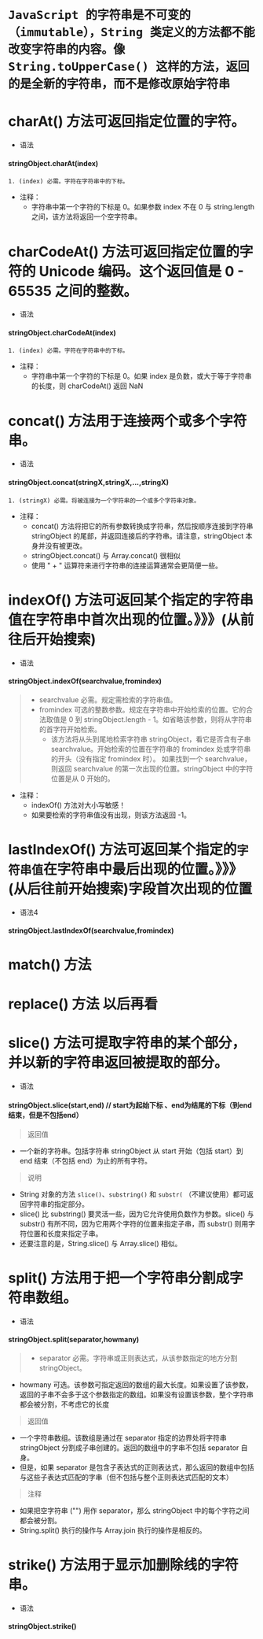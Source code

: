 # `JavaScript 的字符串是不可变的（immutable），String 类定义的方法都不能改变字符串的内容。像 String.toUpperCase() 这样的方法，返回的是全新的字符串，而不是修改原始字符串`
# charAt() 方法可返回指定位置的字符。
*  语法
#### stringObject.charAt(index) 
    1. (index) 必需。字符在字符串中的下标。
* 注释：
    * 字符串中第一个字符的下标是 0。如果参数 index 不在 0 与 string.length 之间，该方法将返回一个空字符串。


# charCodeAt() 方法可返回指定位置的字符的 Unicode 编码。这个返回值是 0 - 65535 之间的整数。
*  语法
#### stringObject.charCodeAt(index) 
    1. (index) 必需。字符在字符串中的下标。
* 注释：
    * 字符串中第一个字符的下标是 0。如果 index 是负数，或大于等于字符串的长度，则 charCodeAt() 返回 NaN


# concat() 方法用于连接两个或多个字符串。
*  语法
#### stringObject.concat(stringX,stringX,...,stringX)
    1. (stringX) 必需。将被连接为一个字符串的一个或多个字符串对象。
* 注释：
    * concat() 方法将把它的所有参数转换成字符串，然后按顺序连接到字符串 stringObject 的尾部，并返回连接后的字符串。请注意，stringObject 本身并没有被更改。
    * stringObject.concat() 与 Array.concat() 很相似
    * 使用 " + " 运算符来进行字符串的连接运算通常会更简便一些。


# indexOf() 方法可返回某个指定的字符串值在字符串中首次出现的位置。》》》(从前往后开始搜索)
*  语法
#### stringObject.indexOf(searchvalue,fromindex)
> * searchvalue 必需。规定需检索的字符串值。
> * fromindex	可选的整数参数。规定在字符串中开始检索的位置。它的合法取值是 0 到 stringObject.length - 1。如省略该参数，则将从字符串的首字符开始检索。
>   * 该方法将从头到尾地检索字符串 stringObject，看它是否含有子串 searchvalue。开始检索的位置在字符串的 fromindex 处或字符串的开头（没有指定 fromindex 时）。
如果找到一个 searchvalue，则返回 searchvalue 的第一次出现的位置。stringObject 中的字符位置是从 0 开始的。
* 注释：
    * indexOf() 方法对大小写敏感！
    * 如果要检索的字符串值没有出现，则该方法返回 -1。


# lastIndexOf() 方法可返回某个指定的`字符串值`在字符串中最后出现的位置。》》》(从后往前开始搜索)字段首次出现的位置
*  语法4
#### stringObject.lastIndexOf(searchvalue,fromindex)
    
    
# match() 方法
# replace() 方法  以后再看


# slice() 方法可提取字符串的某个部分，并以新的字符串返回被提取的部分。
*  语法
#### stringObject.slice(start,end) // start为起始下标 、end为结尾的下标（到end结束，但是不包括end）
> 返回值
  * 一个新的字符串。包括字符串 stringObject 从 start 开始（包括 start）到 end 结束（不包括 end）为止的所有字符。
> 说明
  * String 对象的方法 `slice()`、`substring()` 和 `substr(` （不建议使用）都可返回字符串的指定部分。
  * slice() 比 substring() 要灵活一些，因为它允许使用负数作为参数。slice() 与 substr() 有所不同，因为它用两个字符的位置来指定子串，而 substr() 则用字符位置和长度来指定子串。
  * 还要注意的是，String.slice() 与 Array.slice() 相似。
  
  
# split() 方法用于把一个字符串分割成字符串数组。
*  语法
#### stringObject.split(separator,howmany)
> * separator	必需。字符串或正则表达式，从该参数指定的地方分割 stringObject。
  * howmany	可选。该参数可指定返回的数组的最大长度。如果设置了该参数，返回的子串不会多于这个参数指定的数组。如果没有设置该参数，整个字符串都会被分割，不考虑它的长度
> 返回值
  * 一个字符串数组。该数组是通过在 separator 指定的边界处将字符串 stringObject 分割成子串创建的。返回的数组中的字串不包括 separator 自身。
  * 但是，如果 separator 是包含子表达式的正则表达式，那么返回的数组中包括与这些子表达式匹配的字串（但不包括与整个正则表达式匹配的文本）
> 注释
  * 如果把空字符串 ("") 用作 separator，那么 stringObject 中的每个字符之间都会被分割。
  * String.split() 执行的操作与 Array.join 执行的操作是相反的。


# strike() 方法用于显示加删除线的字符串。
*  语法
#### stringObject.strike()









